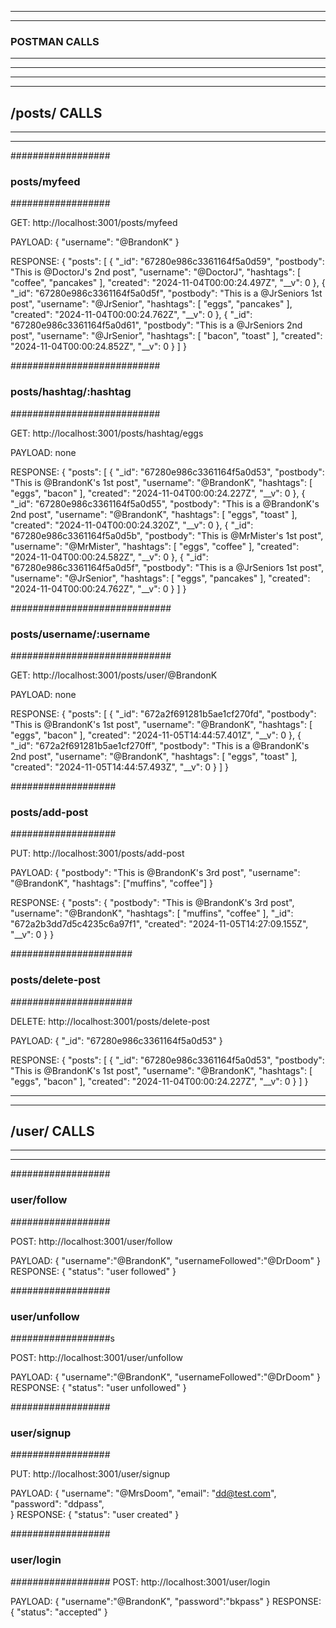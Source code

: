 -------------------
-------------------
### POSTMAN CALLS
-------------------
-------------------

*********************
*********************
## /posts/ CALLS
*********************
*********************

##################
### posts/myfeed
##################

GET:
http://localhost:3001/posts/myfeed

PAYLOAD:
{
    "username": "@BrandonK"
}

RESPONSE:
{
    "posts": [
        {
            "_id": "67280e986c3361164f5a0d59",
            "postbody": "This is @DoctorJ's 2nd post",
            "username": "@DoctorJ",
            "hashtags": [
                "coffee",
                "pancakes"
            ],
            "created": "2024-11-04T00:00:24.497Z",
            "__v": 0
        },
        {
            "_id": "67280e986c3361164f5a0d5f",
            "postbody": "This is a @JrSeniors 1st post",
            "username": "@JrSenior",
            "hashtags": [
                "eggs",
                "pancakes"
            ],
            "created": "2024-11-04T00:00:24.762Z",
            "__v": 0
        },
        {
            "_id": "67280e986c3361164f5a0d61",
            "postbody": "This is a @JrSeniors 2nd post",
            "username": "@JrSenior",
            "hashtags": [
                "bacon",
                "toast"
            ],
            "created": "2024-11-04T00:00:24.852Z",
            "__v": 0
        }
    ]
}

###########################
### posts/hashtag/:hashtag
###########################

GET:
http://localhost:3001/posts/hashtag/eggs

PAYLOAD:
none

RESPONSE:
{
    "posts": [
        {
            "_id": "67280e986c3361164f5a0d53",
            "postbody": "This is @BrandonK's 1st post",
            "username": "@BrandonK",
            "hashtags": [
                "eggs",
                "bacon"
            ],
            "created": "2024-11-04T00:00:24.227Z",
            "__v": 0
        },
        {
            "_id": "67280e986c3361164f5a0d55",
            "postbody": "This is a @BrandonK's 2nd post",
            "username": "@BrandonK",
            "hashtags": [
                "eggs",
                "toast"
            ],
            "created": "2024-11-04T00:00:24.320Z",
            "__v": 0
        },
        {
            "_id": "67280e986c3361164f5a0d5b",
            "postbody": "This is @MrMister's 1st post",
            "username": "@MrMister",
            "hashtags": [
                "eggs",
                "coffee"
            ],
            "created": "2024-11-04T00:00:24.582Z",
            "__v": 0
        },
        {
            "_id": "67280e986c3361164f5a0d5f",
            "postbody": "This is a @JrSeniors 1st post",
            "username": "@JrSenior",
            "hashtags": [
                "eggs",
                "pancakes"
            ],
            "created": "2024-11-04T00:00:24.762Z",
            "__v": 0
        }
    ]
}


#############################
### posts/username/:username
#############################

GET:
http://localhost:3001/posts/user/@BrandonK

PAYLOAD:
none

RESPONSE:
{
    "posts": [
        {
            "_id": "672a2f691281b5ae1cf270fd",
            "postbody": "This is @BrandonK's 1st post",
            "username": "@BrandonK",
            "hashtags": [
                "eggs",
                "bacon"
            ],
            "created": "2024-11-05T14:44:57.401Z",
            "__v": 0
        },
        {
            "_id": "672a2f691281b5ae1cf270ff",
            "postbody": "This is a @BrandonK's 2nd post",
            "username": "@BrandonK",
            "hashtags": [
                "eggs",
                "toast"
            ],
            "created": "2024-11-05T14:44:57.493Z",
            "__v": 0
        }
    ]
}

###################
### posts/add-post
###################

PUT:
http://localhost:3001/posts/add-post

PAYLOAD:
       {
            "postbody": "This is @BrandonK's 3rd post",
            "username": "@BrandonK",
            "hashtags": ["muffins", "coffee"]
        }

RESPONSE:
{
    "posts": {
        "postbody": "This is @BrandonK's 3rd post",
        "username": "@BrandonK",
        "hashtags": [
            "muffins",
            "coffee"
        ],
        "_id": "672a2b3dd7d5c4235c6a97f1",
        "created": "2024-11-05T14:27:09.155Z",
        "__v": 0
    }
}

######################
### posts/delete-post
######################

DELETE:
http://localhost:3001/posts/delete-post

PAYLOAD:
{
    "_id": "67280e986c3361164f5a0d53"
}

RESPONSE:
{
    "posts": [
        {
            "_id": "67280e986c3361164f5a0d53",
            "postbody": "This is @BrandonK's 1st post",
            "username": "@BrandonK",
            "hashtags": [
                "eggs",
                "bacon"
            ],
            "created": "2024-11-04T00:00:24.227Z",
            "__v": 0
        }
    ]
}


*********************
*********************
## /user/ CALLS
*********************
*********************

##################
### user/follow
##################

POST:
http://localhost:3001/user/follow

PAYLOAD:
{
    "username":"@BrandonK",
    "usernameFollowed":"@DrDoom"
}
RESPONSE:
{
    "status": "user followed"
}

##################
### user/unfollow
##################s

POST:
http://localhost:3001/user/unfollow

PAYLOAD:
{
    "username":"@BrandonK",
    "usernameFollowed":"@DrDoom"
}
RESPONSE:
{
    "status": "user unfollowed"
}

##################
### user/signup
##################

PUT:
http://localhost:3001/user/signup

PAYLOAD:
{
         "username": "@MrsDoom",
         "email": "dd@test.com",
         "password": "ddpass",   
}
RESPONSE:
{
    "status": "user created"
}

##################
### user/login
##################
POST:
http://localhost:3001/user/login

PAYLOAD:
{
    "username":"@BrandonK",
    "password":"bkpass"
}
RESPONSE:
{
    "status": "accepted"
}